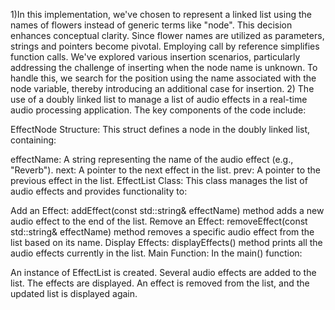 1)In this implementation, we've chosen to represent a linked list using the names of flowers instead of generic terms like "node". This decision enhances conceptual clarity. Since flower names are utilized as parameters, strings and pointers become pivotal. Employing call by reference simplifies function calls. We've explored various insertion scenarios, particularly addressing the challenge of inserting when the node name is unknown. To handle this, we search for the position using the name associated with the node variable, thereby introducing an additional case for insertion.
 2) The use of a doubly linked list to manage a list of audio effects in a real-time audio processing application. The key components of the code include:

EffectNode Structure: This struct defines a node in the doubly linked list, containing:

effectName: A string representing the name of the audio effect (e.g., "Reverb").
next: A pointer to the next effect in the list.
prev: A pointer to the previous effect in the list.
EffectList Class: This class manages the list of audio effects and provides functionality to:

Add an Effect: addEffect(const std::string& effectName) method adds a new audio effect to the end of the list.
Remove an Effect: removeEffect(const std::string& effectName) method removes a specific audio effect from the list based on its name.
Display Effects: displayEffects() method prints all the audio effects currently in the list.
Main Function: In the main() function:

An instance of EffectList is created.
Several audio effects are added to the list.
The effects are displayed.
An effect is removed from the list, and the updated list is displayed again.



